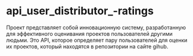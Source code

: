 # api_user_distributor_-ratings
Проект представляет собой инновационную систему, разработанную для эффективного оценивания проектов пользователей другими людьми. Это API, которое определяет пару пользователей для оценки их проектов, который находятся в репозитории на сайте gihub.
